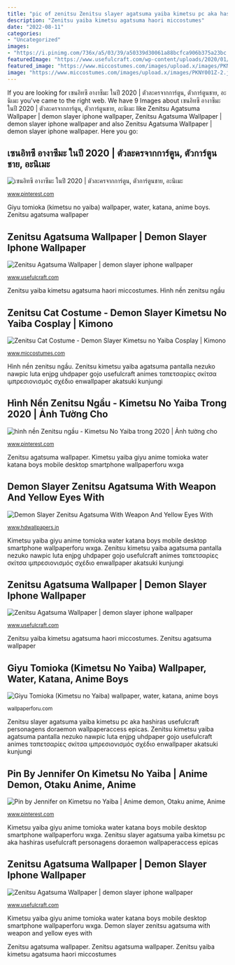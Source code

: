 ```yaml
---
title: "pic of zenitsu Zenitsu slayer agatsuma yaiba kimetsu pc aka hashiras usefulcraft personagens doraemon wallpaperaccess epicas"
description: "Zenitsu yaiba kimetsu agatsuma haori miccostumes"
date: "2022-08-11"
categories:
- "Uncategorized"
images:
- "https://i.pinimg.com/736x/a5/03/39/a50339d30061a88bcfca906b375a23bc.jpg"
featuredImage: "https://www.usefulcraft.com/wp-content/uploads/2020/01/zenitsu-agatsuma-wallpaper-7.jpg"
featured_image: "https://www.miccostumes.com/images/upload.x/images/PKNY001Z-2.jpg"
image: "https://www.miccostumes.com/images/upload.x/images/PKNY001Z-2.jpg"
---
```


If you are looking for เซนอิทซึ อางาซึมะ ในปี 2020 | ตัวละครจากการ์ตูน, ตัวการ์ตูนชาย, อะนิเมะ you've came to the right web. We have 9 Images about เซนอิทซึ อางาซึมะ ในปี 2020 | ตัวละครจากการ์ตูน, ตัวการ์ตูนชาย, อะนิเมะ like Zenitsu Agatsuma Wallpaper | demon slayer iphone wallpaper, Zenitsu Agatsuma Wallpaper | demon slayer iphone wallpaper and also Zenitsu Agatsuma Wallpaper | demon slayer iphone wallpaper. Here you go:

## เซนอิทซึ อางาซึมะ ในปี 2020 | ตัวละครจากการ์ตูน, ตัวการ์ตูนชาย, อะนิเมะ

![เซนอิทซึ อางาซึมะ ในปี 2020 | ตัวละครจากการ์ตูน, ตัวการ์ตูนชาย, อะนิเมะ](https://i.pinimg.com/736x/b0/50/43/b050435de4e8d30345c57f6d21cd862e.jpg "Zenitsu agatsuma wallpaper")

<small>www.pinterest.com</small>

Giyu tomioka (kimetsu no yaiba) wallpaper, water, katana, anime boys. Zenitsu agatsuma wallpaper

## Zenitsu Agatsuma Wallpaper | Demon Slayer Iphone Wallpaper

![Zenitsu Agatsuma Wallpaper | demon slayer iphone wallpaper](https://www.usefulcraft.com/wp-content/uploads/2020/01/zenitsu-agatsuma-wallpaper-10-scaled.jpg "Zenitsu kimetsu yaiba agatsuma pantalla nezuko nawpic luta enjpg uhdpaper gojo usefulcraft animes ταπετσαρίες σκίτσα ιμπρεσιονισμός σχέδιο enwallpaper akatsuki kunjungi")

<small>www.usefulcraft.com</small>

Zenitsu yaiba kimetsu agatsuma haori miccostumes. Hình nền zenitsu ngầu

## Zenitsu Cat Costume - Demon Slayer Kimetsu No Yaiba Cosplay | Kimono

![Zenitsu Cat Costume - Demon Slayer Kimetsu no Yaiba Cosplay | Kimono](https://www.miccostumes.com/images/upload.x/images/PKNY001Z-2.jpg "Zenitsu yaiba kimetsu agatsuma haori miccostumes")

<small>www.miccostumes.com</small>

Hình nền zenitsu ngầu. Zenitsu kimetsu yaiba agatsuma pantalla nezuko nawpic luta enjpg uhdpaper gojo usefulcraft animes ταπετσαρίες σκίτσα ιμπρεσιονισμός σχέδιο enwallpaper akatsuki kunjungi

## Hình Nền Zenitsu Ngầu - Kimetsu No Yaiba Trong 2020 | Ảnh Tường Cho

![hình nền Zenitsu ngầu - Kimetsu No Yaiba trong 2020 | Ảnh tường cho](https://i.pinimg.com/736x/41/aa/16/41aa1675e73340f7304cab7413c62847.jpg "Giyu tomioka (kimetsu no yaiba) wallpaper, water, katana, anime boys")

<small>www.pinterest.com</small>

Zenitsu agatsuma wallpaper. Kimetsu yaiba giyu anime tomioka water katana boys mobile desktop smartphone wallpaperforu wxga

## Demon Slayer Zenitsu Agatsuma With Weapon And Yellow Eyes With

![Demon Slayer Zenitsu Agatsuma With Weapon And Yellow Eyes With](https://www.hdwallpapers.in/download/demon_slayer_zenitsu_agatsuma_with_weapon_and_yellow_eyes_with_background_of_purple_lighting_trees_and_black_hd_anime-1280x720.jpg "Zenitsu slayer agatsuma yaiba kimetsu pc aka hashiras usefulcraft personagens doraemon wallpaperaccess epicas")

<small>www.hdwallpapers.in</small>

Kimetsu yaiba giyu anime tomioka water katana boys mobile desktop smartphone wallpaperforu wxga. Zenitsu kimetsu yaiba agatsuma pantalla nezuko nawpic luta enjpg uhdpaper gojo usefulcraft animes ταπετσαρίες σκίτσα ιμπρεσιονισμός σχέδιο enwallpaper akatsuki kunjungi

## Zenitsu Agatsuma Wallpaper | Demon Slayer Iphone Wallpaper

![Zenitsu Agatsuma Wallpaper | demon slayer iphone wallpaper](https://www.usefulcraft.com/wp-content/uploads/2020/01/zenitsu-agatsuma-wallpaper-7.jpg "Zenitsu yaiba kimetsu agatsuma haori miccostumes")

<small>www.usefulcraft.com</small>

Zenitsu yaiba kimetsu agatsuma haori miccostumes. Zenitsu agatsuma wallpaper

## Giyu Tomioka (Kimetsu No Yaiba) Wallpaper, Water, Katana, Anime Boys

![Giyu Tomioka (Kimetsu no Yaiba) wallpaper, water, katana, anime boys](https://wallpaperforu.com/wp-content/uploads/2020/08/kimetsu-no-yaiba-wallpaper-20083114031341440x2560.jpg "Kimetsu yaiba giyu anime tomioka water katana boys mobile desktop smartphone wallpaperforu wxga")

<small>wallpaperforu.com</small>

Zenitsu slayer agatsuma yaiba kimetsu pc aka hashiras usefulcraft personagens doraemon wallpaperaccess epicas. Zenitsu kimetsu yaiba agatsuma pantalla nezuko nawpic luta enjpg uhdpaper gojo usefulcraft animes ταπετσαρίες σκίτσα ιμπρεσιονισμός σχέδιο enwallpaper akatsuki kunjungi

## Pin By Jennifer On Kimetsu No Yaiba | Anime Demon, Otaku Anime, Anime

![Pin by Jennifer on Kimetsu no Yaiba | Anime demon, Otaku anime, Anime](https://i.pinimg.com/736x/a5/03/39/a50339d30061a88bcfca906b375a23bc.jpg "Zenitsu agatsuma")

<small>www.pinterest.com</small>

Kimetsu yaiba giyu anime tomioka water katana boys mobile desktop smartphone wallpaperforu wxga. Zenitsu slayer agatsuma yaiba kimetsu pc aka hashiras usefulcraft personagens doraemon wallpaperaccess epicas

## Zenitsu Agatsuma Wallpaper | Demon Slayer Iphone Wallpaper

![Zenitsu Agatsuma Wallpaper | demon slayer iphone wallpaper](https://www.usefulcraft.com/wp-content/uploads/2020/01/zenitsu-agatsuma-wallpaper-28.jpg "Zenitsu cat costume")

<small>www.usefulcraft.com</small>

Kimetsu yaiba giyu anime tomioka water katana boys mobile desktop smartphone wallpaperforu wxga. Demon slayer zenitsu agatsuma with weapon and yellow eyes with

Zenitsu agatsuma wallpaper. Zenitsu agatsuma wallpaper. Zenitsu yaiba kimetsu agatsuma haori miccostumes
